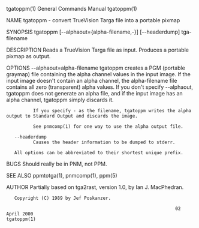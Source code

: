 tgatoppm(1)                                                   General Commands Manual                                                  tgatoppm(1)

NAME
       tgatoppm - convert TrueVision Targa file into a portable pixmap

SYNOPSIS
       tgatoppm [--alphaout={alpha-filename,-}] [--headerdump] tga-filename

DESCRIPTION
       Reads a TrueVision Targa file as input.  Produces a portable pixmap as output.

OPTIONS
       --alphaout=alpha-filename
              tgatoppm  creates  a PGM (portable graymap) file containing the alpha channel values in the input image.  If the input image doesn't
              contain an alpha channel, the alpha-filename file contains all zero (transparent) alpha values.  If you  don't  specify  --alphaout,
              tgatoppm does not generate an alpha file, and if the input image has an alpha channel, tgatoppm simply discards it.

              If you specify - as the filename, tgatoppm writes the alpha output to Standard Output and discards the image.

              See pnmcomp(1) for one way to use the alpha output file.

       --headerdump
              Causes the header information to be dumped to stderr.

       All options can be abbreviated to their shortest unique prefix.

BUGS
       Should really be in PNM, not PPM.

SEE ALSO
       ppmtotga(1), pnmcomp(1), ppm(5)

AUTHOR
       Partially based on tga2rast, version 1.0, by Ian J. MacPhedran.

       Copyright (C) 1989 by Jef Poskanzer.

                                                                   02 April 2000                                                       tgatoppm(1)
